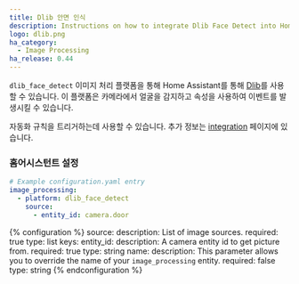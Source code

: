 ```yaml
---
title: Dlib 안면 인식
description: Instructions on how to integrate Dlib Face Detect into Home Assistant.
logo: dlib.png
ha_category:
  - Image Processing
ha_release: 0.44
---
```


`dlib_face_detect` 이미지 처리 플랫폼을 통해 Home Assistant를 통해 [Dlib](http://www.dlib.net/)를 사용할 수 있습니다. 이 플랫폼은 카메라에서 얼굴을 감지하고 속성을 사용하여 이벤트를 발생시킬 수 있습니다.

자동화 규칙을 트리거하는데 사용할 수 있습니다. 추가 정보는 [integration](/integrations/image_processing/) 페이지에 있습니다.

### 홈어시스턴트 설정

```yaml
# Example configuration.yaml entry
image_processing:
  - platform: dlib_face_detect
    source:
      - entity_id: camera.door
```

{% configuration %}
source:
  description: List of image sources.
  required: true
  type: list
  keys:
    entity_id:
      description: A camera entity id to get picture from.
      required: true
      type: string
    name:
      description: This parameter allows you to override the name of your `image_processing` entity.
      required: false
      type: string
{% endconfiguration %}
